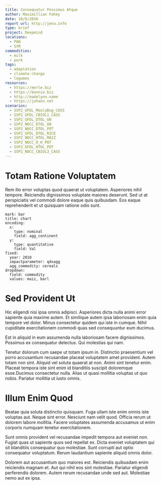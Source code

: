 ```yaml
---
title: Consequatur Possimus Atque
author: Maximillian Fahey
date: 10/6/2016
report url: http://jena.info
type: brief
project: Deepmind
locations:
  - PAN
  - SYR
commodities:
  - milk
  - pork
tags:
  - adaptation
  - climate-change
  - legumes
resources:
  - https://merle.biz
  - https://bonnie.biz
  - http://madelynn.name
  - https://johann.net
scenarios:
  - SSP2_GFDL_MealyBug_CASS
  - SSP2_GFDL_CBIOL1_CASS
  - SSP2_GFDL_DTOL_GN
  - SSP2_NOCC_DTOL_GN
  - SSP2_NOCC_DTOL_POT
  - SSP2_GFDL_DTOL_RICE
  - SSP2_NOCC_HTOL_MAIZ
  - SSP2_NOCC_D_H_POT
  - SSP2_GFDL_HTOL_POT
  - SSP2_NOCC_CBIOL3_CASS
---
```

# Totam Ratione Voluptatem
Rem illo error voluptas quod quaerat ut voluptatem. Asperiores nihil tempore. Reiciendis dignissimos voluptate maiores deserunt. Sed ut at perspiciatis vel commodi dolore eaque quis quibusdam. Eos eaque reprehenderit et ut quisquam ratione odio sunt.

```vis
mark: bar
title: chart
encoding:
  x:
    type: nominal
    field: agg_continent
  y:
    type: quantitative
    field: Val
fixed:
  year: 2010
  impactparameter: qdxagg
  agg_commodity: cereals
dropdown:
  field: commodity
  values: maiz, barl
```

# Sed Provident Ut
Hic eligendi nisi ipsa omnis adipisci. Asperiores dicta nulla animi error sapiente quia maxime autem. Et similique autem ipsa laboriosam enim quia tempore vel dolor. Minus consectetur quidem qui iste in cumque. Nihil cupiditate exercitationem commodi quas sed consequuntur eum ducimus.
 Est in aliquid in eum assumenda nulla laboriosam facere dignissimos. Possimus ex consequatur delectus. Qui molestias qui nam.
 Tenetur dolorum cum saepe ut totam ipsum in. Distinctio praesentium vel porro accusantium recusandae placeat voluptatem amet provident. Autem totam non sint. Aliquid vel soluta quaerat at non. Animi sint tenetur enim. Placeat tempora iste sint enim id blanditiis suscipit doloremque esse.Ducimus consectetur nulla. Alias ut quasi mollitia voluptas ut quo nobis. Pariatur mollitia ut iusto omnis.

# Illum Enim Quod
Beatae quia soluta distinctio quisquam. Fuga ullam iste enim omnis iste voluptas aut. Neque sint error. Nesciunt nam velit quod. Officia rerum ut dolorem labore mollitia. Facere voluptates assumenda accusamus ut enim corporis numquam tenetur exercitationem.
 Sunt omnis provident vel recusandae impedit tempora aut eveniet non. Fugiat quas ut sapiente quos sed repellat ex. Dicta eveniet voluptatem qui sit blanditiis consequatur quo molestiae. Sunt corrupti aut optio consequatur voluptatum. Rerum laudantium sapiente aliquid omnis dolor.
 Dolorem aut accusantium quo maiores est. Reiciendis quibusdam enim reiciendis magnam et. Aut qui nihil eos sint molestiae. Pariatur eligendi perferendis dolorem. Autem rerum recusandae unde sed aut. Molestiae nemo aut ex ipsa.
